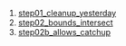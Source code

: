 1. [step01_cleanup_yesterday](step01_cleanup_yesterday)
2. [step02_bounds_intersect](step02_bounds_intersect)
3. [step02b_allows_catchup](step02b_allows_catchup)
